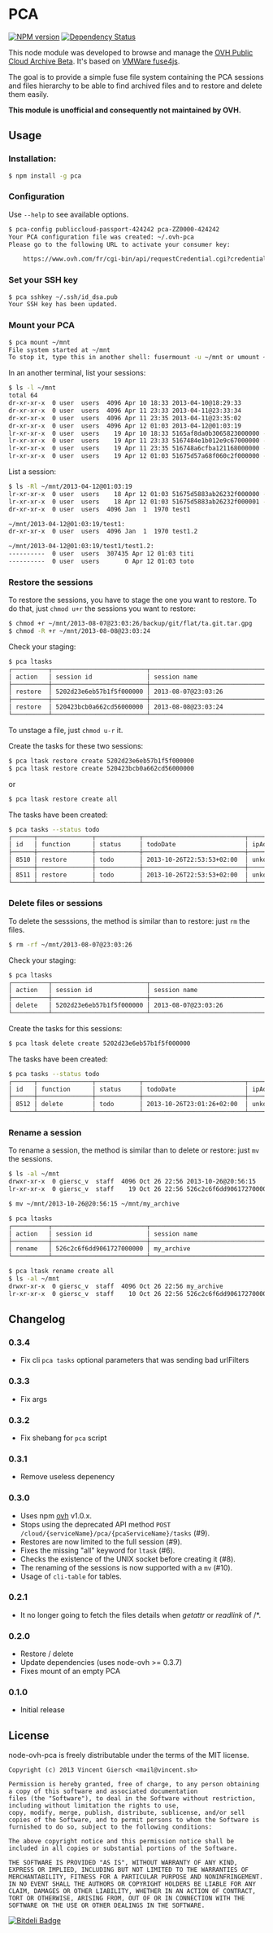 # PCA

[![NPM version](https://badge.fury.io/js/pca.png)](http://badge.fury.io/js/pca)
[![Dependency Status](https://david-dm.org/gierschv/node-ovh-pca.png)](https://david-dm.org/gierschv/node-ovh-pca)

This node module was developed to browse and manage the [OVH Public Cloud Archive Beta](http://www.ovh.com/fr/cloud/archives/). It's based on [VMWare fuse4js](https://github.com/vmware/fuse4js).

The goal is to provide a simple fuse file system containing the PCA sessions and files hierarchy to be able to find archived files and to restore and delete them easily.

**This module is unofficial and consequently not maintained by OVH.**

## Usage

### Installation:

```bash
$ npm install -g pca
```

### Configuration

Use ```--help``` to see available options.

```bash
$ pca-config publiccloud-passport-424242 pca-ZZ0000-424242
Your PCA configuration file was created: ~/.ovh-pca
Please go to the following URL to activate your consumer key:

	https://www.ovh.com/fr/cgi-bin/api/requestCredential.cgi?credentialToken=xxxxxx

```

### Set your SSH key

```bash
$ pca sshkey ~/.ssh/id_dsa.pub
Your SSH key has been updated.
```

### Mount your PCA

```bash
$ pca mount ~/mnt
File system started at ~/mnt
To stop it, type this in another shell: fusermount -u ~/mnt or umount ~/mnt
```

In an another terminal, list your sessions:

```bash
$ ls -l ~/mnt
total 64
dr-xr-xr-x  0 user  users  4096 Apr 10 18:33 2013-04-10@18:29:33
dr-xr-xr-x  0 user  users  4096 Apr 11 23:33 2013-04-11@23:33:34
dr-xr-xr-x  0 user  users  4096 Apr 11 23:35 2013-04-11@23:35:02
dr-xr-xr-x  0 user  users  4096 Apr 12 01:03 2013-04-12@01:03:19
lr-xr-xr-x  0 user  users    19 Apr 10 18:33 5165af8da0b3065823000000 -> 2013-04-10@18:29:33
lr-xr-xr-x  0 user  users    19 Apr 11 23:33 5167484e1b012e9c67000000 -> 2013-04-11@23:33:34
lr-xr-xr-x  0 user  users    19 Apr 11 23:35 516748a6cfba121168000000 -> 2013-04-11@23:35:02
lr-xr-xr-x  0 user  users    19 Apr 12 01:03 51675d57a68f060c2f000000 -> 2013-04-12@01:03:19
```

List a session:

```bash
$ ls -Rl ~/mnt/2013-04-12@01:03:19
lr-xr-xr-x  0 user  users    18 Apr 12 01:03 51675d5883ab26232f000000 -> test1/test1.2/toto
lr-xr-xr-x  0 user  users    18 Apr 12 01:03 51675d5883ab26232f000001 -> test1/test1.2/titi
dr-xr-xr-x  0 user  users  4096 Jan  1  1970 test1

~/mnt/2013-04-12@01:03:19/test1:
dr-xr-xr-x  0 user  users  4096 Jan  1  1970 test1.2

~/mnt/2013-04-12@01:03:19/test1/test1.2:
----------  0 user  users  307435 Apr 12 01:03 titi
----------  0 user  users       0 Apr 12 01:03 toto
```

### Restore the sessions

To restore the sessions, you have to stage the one you want to restore. To do that, just `chmod u+r` the sessions you want to restore:

```bash
$ chmod +r ~/mnt/2013-08-07@23:03:26/backup/git/flat/ta.git.tar.gpg
$ chmod -R +r ~/mnt/2013-08-08@23:03:24
```

Check your staging:
```bash
$ pca ltasks
┌──────────┬──────────────────────────┬────────────────────────────────────────────┐
│ action   │ session id               │ session name                               │
├──────────┼──────────────────────────┼────────────────────────────────────────────┤
│ restore  │ 5202d23e6eb57b1f5f000000 │ 2013-08-07@23:03:26                        │
├──────────┼──────────────────────────┼────────────────────────────────────────────┤
│ restore  │ 520423bcb0a662cd56000000 │ 2013-08-08@23:03:24                        │
└──────────┴──────────────────────────┴────────────────────────────────────────────┘
```

To unstage a file, just `chmod u-r` it.

Create the tasks for these two sessions:
```bash
$ pca ltask restore create 5202d23e6eb57b1f5f000000
$ pca ltask restore create 520423bcb0a662cd56000000
```

or

```bash
$ pca ltask restore create all
```

The tasks have been created:
```bash
$ pca tasks --status todo
┌──────┬───────────────┬────────────┬────────────────────────────┬────────────────┐
│ id   │ function      │ status     │ todoDate                   │ ipAddress      │
├──────┼───────────────┼────────────┼────────────────────────────┼────────────────┤
│ 8510 │ restore       │ todo       │ 2013-10-26T22:53:53+02:00  │ unkown         │
├──────┼───────────────┼────────────┼────────────────────────────┼────────────────┤
│ 8511 │ restore       │ todo       │ 2013-10-26T22:53:53+02:00  │ unkown         │
└──────┴───────────────┴────────────┴────────────────────────────┴────────────────┘
```

### Delete files or sessions

To delete the sesssions, the method is similar than to restore: just `rm` the files.

```bash
$ rm -rf ~/mnt/2013-08-07@23:03:26
 ```
 
Check your staging:
```bash
$ pca ltasks
┌──────────┬──────────────────────────┬────────────────────────────────────────────┐
│ action   │ session id               │ session name                               │
├──────────┼──────────────────────────┼────────────────────────────────────────────┤
│ delete   │ 5202d23e6eb57b1f5f000000 │ 2013-08-07@23:03:26                        │
└──────────┴──────────────────────────┴────────────────────────────────────────────┘
```

Create the tasks for this sessions:
```bash
$ pca ltask delete create 5202d23e6eb57b1f5f000000
```

The tasks have been created:
```bash
$ pca tasks --status todo
┌──────┬───────────────┬────────────┬────────────────────────────┬────────────────┐
│ id   │ function      │ status     │ todoDate                   │ ipAddress      │
├──────┼───────────────┼────────────┼────────────────────────────┼────────────────┤
│ 8512 │ delete        │ todo       │ 2013-10-26T23:01:26+02:00  │ unkown         │
└──────┴───────────────┴────────────┴────────────────────────────┴────────────────┘
```

### Rename a session

To rename a session, the method is similar than to delete or restore: just `mv` the sessions.

```bash
$ ls -al ~/mnt
drwxr-xr-x  0 giersc_v  staff  4096 Oct 26 22:56 2013-10-26@20:56:15
lr-xr-xr-x  0 giersc_v  staff    19 Oct 26 22:56 526c2c6f6dd9061727000000 -> 2013-10-26@20:56:15

$ mv ~/mnt/2013-10-26@20:56:15 ~/mnt/my_archive

$ pca ltasks
┌──────────┬──────────────────────────┬────────────────────────────────────────────┐
│ action   │ session id               │ session name                               │
├──────────┼──────────────────────────┼────────────────────────────────────────────┤
│ rename   │ 526c2c6f6dd9061727000000 │ my_archive                                 │
└──────────┴──────────────────────────┴────────────────────────────────────────────┘

$ pca ltask rename create all
$ ls -al ~/mnt
drwxr-xr-x  0 giersc_v  staff  4096 Oct 26 22:56 my_archive
lr-xr-xr-x  0 giersc_v  staff    10 Oct 26 22:56 526c2c6f6dd9061727000000 -> my_archive
```

## Changelog

### 0.3.4

* Fix cli `pca tasks` optional parameters that was sending bad urlFilters

### 0.3.3

* Fix args

### 0.3.2

* Fix shebang for `pca` script

### 0.3.1

* Remove useless depenency

### 0.3.0

* Uses npm [ovh](https://npmjs.org/package/ovh) v1.0.x.
* Stops using the deprecated API method `POST /cloud/{serviceName}/pca/{pcaServiceName}/tasks` (#9).
* Restores are now limited to the full session (#9).
* Fixes the missing "all" keyword for `ltask` (#6).
* Checks the existence of the UNIX socket before creating it (#8).
* The renaming of the sessions is now supported with a `mv` (#10).
* Usage of `cli-table` for tables.

### 0.2.1

* It no longer going to fetch the files details when *getattr* or *readlink* of /*.

### 0.2.0

* Restore / delete
* Update dependencies (uses node-ovh >= 0.3.7)
* Fixes mount of an empty PCA

### 0.1.0

* Initial release

## License

node-ovh-pca is freely distributable under the terms of the MIT license.

```
Copyright (c) 2013 Vincent Giersch <mail@vincent.sh>

Permission is hereby granted, free of charge, to any person obtaining a copy of this software and associated documentation
files (the "Software"), to deal in the Software without restriction, including without limitation the rights to use,
copy, modify, merge, publish, distribute, sublicense, and/or sell copies of the Software, and to permit persons to whom the Software is furnished to do so, subject to the following conditions:

The above copyright notice and this permission notice shall be included in all copies or substantial portions of the Software.

THE SOFTWARE IS PROVIDED "AS IS", WITHOUT WARRANTY OF ANY KIND, EXPRESS OR IMPLIED, INCLUDING BUT NOT LIMITED TO THE WARRANTIES OF MERCHANTABILITY, FITNESS FOR A PARTICULAR PURPOSE AND NONINFRINGEMENT. IN NO EVENT SHALL THE AUTHORS OR COPYRIGHT HOLDERS BE LIABLE FOR ANY CLAIM, DAMAGES OR OTHER LIABILITY, WHETHER IN AN ACTION OF CONTRACT, TORT OR OTHERWISE, ARISING FROM, OUT OF OR IN CONNECTION WITH THE SOFTWARE OR THE USE OR OTHER DEALINGS IN THE SOFTWARE.
```

[![Bitdeli Badge](https://d2weczhvl823v0.cloudfront.net/gierschv/node-ovh-pca/trend.png)](https://bitdeli.com/free "Bitdeli Badge")
